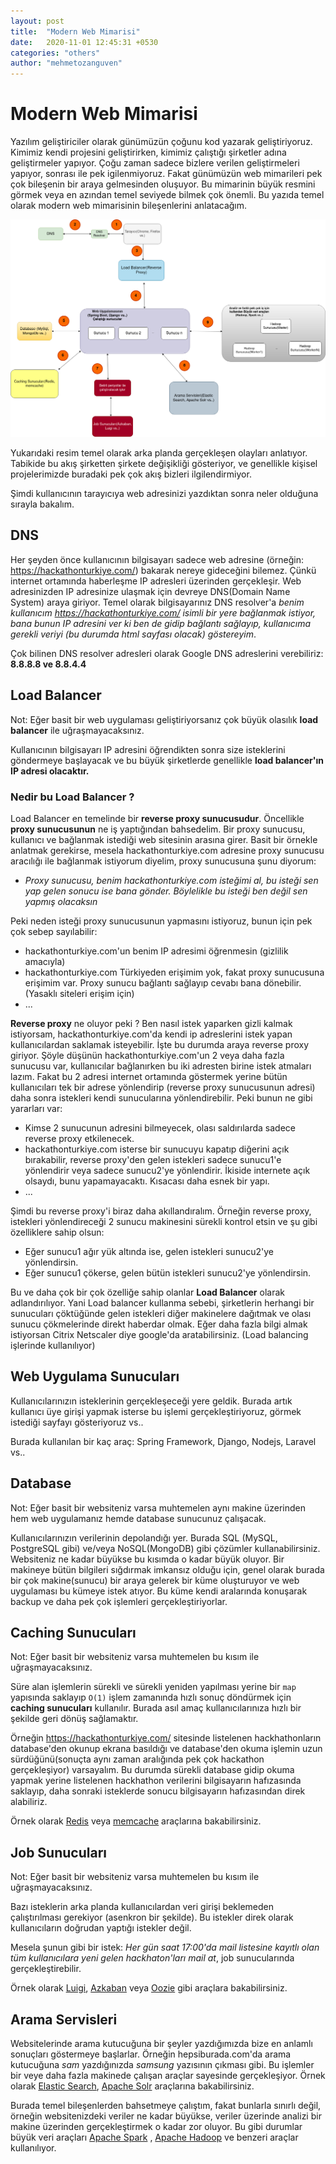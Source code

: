 ```yaml
---
layout: post
title:  "Modern Web Mimarisi"
date:   2020-11-01 12:45:31 +0530
categories: "others"
author: "mehmetozanguven"
---
```


# Modern Web Mimarisi

Yazılım geliştiriciler olarak günümüzün çoğunu kod yazarak geliştiriyoruz. Kimimiz kendi projesini geliştirirken, kimimiz çalıştığı şirketler adına geliştirmeler yapıyor. Çoğu zaman sadece bizlere verilen geliştirmeleri yapıyor, sonrası ile pek igilenmiyoruz. Fakat günümüzün web mimarileri pek çok bileşenin bir araya gelmesinden oluşuyor. Bu mimarinin büyük resmini görmek veya en azından temel seviyede bilmek çok önemli. Bu yazıda temel olarak modern web mimarisinin bileşenlerini anlatacağım.

<img src="/assets/others/web_mimari.png" alt="web_mimari.png" />

Yukarıdaki resim temel olarak arka planda gerçekleşen olayları anlatıyor. Tabikide bu akış şirketten şirkete değişikliği gösteriyor, ve genellikle kişisel projelerimizde buradaki pek çok akış bizleri ilgilendirmiyor.

Şimdi kullanıcının tarayıcıya web adresinizi yazdıktan sonra neler olduğuna sırayla bakalım.

## DNS

Her şeyden önce kullanıcının bilgisayarı  sadece web adresine (örneğin: https://hackathonturkiye.com/) bakarak nereye gideceğini bilemez. Çünkü internet ortamında haberleşme IP adresleri üzerinden gerçekleşir. Web adresinizden IP adresinize ulaşmak için devreye DNS(Domain Name System) araya giriyor. Temel olarak bilgisayarınız DNS resolver'a *benim kullanıcım https://hackathonturkiye.com/ isimli bir yere bağlanmak istiyor, bana bunun IP adresini ver ki ben de gidip bağlantı sağlayıp, kullanıcıma gerekli veriyi (bu durumda html sayfası olacak) göstereyim*.

Çok bilinen DNS resolver adresleri olarak Google DNS adreslerini verebiliriz: **8.8.8.8 ve 8.8.4.4**

## Load Balancer

Not: Eğer basit bir web uygulaması geliştiriyorsanız çok büyük olasılık **load balancer** ile uğraşmayacaksınız.

Kullanıcının bilgisayarı IP adresini öğrendikten sonra size isteklerini göndermeye başlayacak ve bu büyük şirketlerde genellikle **load balancer'ın IP adresi olacaktır.**

### Nedir bu Load Balancer ?

Load Balancer en temelinde bir **reverse proxy sunucusudur**. Öncellikle **proxy sunucusunun** ne iş yaptığından bahsedelim. Bir proxy sunucusu, kullanıcı ve bağlanmak istediği web sitesinin arasına girer. Basit bir örnekle anlatmak gerekirse, mesela hackathonturkiye.com adresine proxy sunucusu aracılığı ile bağlanmak istiyorum diyelim, proxy sunucusuna şunu diyorum:

- *Proxy sunucusu, benim hackathonturkiye.com isteğimi al, bu isteği sen yap gelen sonucu ise bana gönder. Böylelikle bu isteği ben değil sen yapmış olacaksın*

Peki neden isteği proxy sunucusunun yapmasını istiyoruz, bunun için pek çok sebep sayılabilir:

- hackathonturkiye.com'un benim IP adresimi öğrenmesin (gizlilik amacıyla)
- hackathonturkiye.com Türkiyeden erişimim yok, fakat proxy sunucusuna erişimim var. Proxy sunucu bağlantı sağlayıp cevabı bana dönebilir. (Yasaklı siteleri erişim için)
- ...

**Reverse proxy** ne oluyor peki ? Ben nasıl istek yaparken gizli kalmak istiyorsam, hackathonturkiye.com'da  kendi ip adreslerini istek yapan kullanıcılardan saklamak isteyebilir. İşte bu durumda araya reverse proxy giriyor. Şöyle düşünün hackathonturkiye.com'un 2 veya daha fazla sunucusu var, kullanıcılar bağlanırken bu iki adresten birine istek atmaları lazım. Fakat bu 2 adresi internet ortamında göstermek yerine bütün kullanıcıları tek bir adrese yönlendirip (reverse proxy sunucusunun adresi) daha sonra istekleri kendi sunucularına yönlendirebilir. Peki bunun ne gibi yararları var:

- Kimse 2 sunucunun adresini bilmeyecek, olası saldırılarda sadece reverse proxy etkilenecek.
- hackathonturkiye.com isterse bir sunucuyu kapatıp diğerini açık bırakabilir, reverse proxy'den gelen istekleri sadece sunucu1'e yönlendirir veya sadece sunucu2'ye yönlendirir. İkiside internete açık olsaydı, bunu yapamayacaktı. Kısacası daha esnek bir yapı.
- ...

Şimdi bu reverse proxy'i biraz daha akıllandıralım. Örneğin reverse proxy, istekleri yönlendireceği 2 sunucu makinesini sürekli kontrol etsin ve şu gibi özelliklere sahip olsun:

- Eğer sunucu1 ağır yük altında ise, gelen istekleri sunucu2'ye yönlendirsin.
- Eğer sunucu1 çökerse, gelen bütün istekleri sunucu2'ye yönlendirsin.

Bu ve daha çok bir çok özelliğe sahip olanlar **Load Balancer** olarak adlandırılıyor. Yani Load balancer kullanma sebebi, şirketlerin herhangi bir sunucuları çöktüğünde gelen istekleri diğer makinelere dağıtmak ve olası sunucu çökmelerinde direkt haberdar olmak. Eğer  daha fazla bilgi almak istiyorsan Citrix Netscaler diye google'da aratabilirsiniz. (Load balancing işlerinde kullanılıyor)

## Web Uygulama Sunucuları

Kullanıcılarınızın isteklerinin gerçekleşeceği yere geldik. Burada artık kullanıcı üye girişi yapmak isterse bu işlemi gerçekleştiriyoruz, görmek istediği sayfayı gösteriyoruz vs.. 

Burada kullanılan bir kaç araç: Spring Framework, Django, Nodejs, Laravel vs..

## Database

Not: Eğer basit bir websiteniz varsa muhtemelen aynı makine üzerinden hem web uygulamanız hemde database sunucunuz çalışacak.

Kullanıcılarınızın verilerinin depolandığı yer. Burada SQL (MySQL, PostgreSQL gibi) ve/veya NoSQL(MongoDB) gibi çözümler kullanabilirsiniz. Websiteniz ne kadar büyükse bu kısımda o kadar büyük oluyor. Bir makineye bütün bilgileri sığdırmak imkansız olduğu için, genel olarak burada bir çok makine(sunucu) bir araya gelerek bir küme oluşturuyor ve web uygulaması bu kümeye istek atıyor. Bu küme kendi aralarında konuşarak backup ve daha pek çok işlemleri gerçekleştiriyorlar.

## Caching Sunucuları

Not: Eğer basit bir websiteniz varsa muhtemelen bu kısım ile uğraşmayacaksınız.

Süre alan işlemlerin sürekli ve sürekli yeniden yapılması yerine bir `map` yapısında saklayıp `O(1)` işlem zamanında hızlı sonuç döndürmek için **caching sunucuları** kullanılır. Burada asıl amaç kullanıcılarınıza hızlı bir şekilde geri dönüş sağlamaktır.

Örneğin https://hackathonturkiye.com/ sitesinde listelenen hackhathonların database'den okunup ekrana basıldığı ve database'den okuma işlemin uzun sürdüğünü(sonuçta aynı zaman aralığında pek çok hackathon gerçekleşiyor) varsayalım. Bu durumda sürekli database gidip okuma yapmak yerine  listelenen hackhathon verilerini bilgisayarın hafızasında saklayıp, daha sonraki isteklerde sonucu bilgisayarın hafızasından direk alabiliriz.

Örnek olarak [Redis](https://redis.io/) veya [memcache](https://memcached.org/) araçlarına bakabilirsiniz.

## Job Sunucuları

Not: Eğer basit bir websiteniz varsa muhtemelen bu kısım ile uğraşmayacaksınız.

Bazı isteklerin arka planda kullanıcılardan veri girişi beklemeden çalıştırılması gerekiyor (asenkron bir şekilde). Bu istekler direk olarak kullanıcıların doğrudan yaptığı istekler değil. 

Mesela şunun gibi bir istek: *Her gün saat 17:00'da mail listesine kayıtlı olan tüm kullanıcılara yeni gelen hackhaton'ları mail at*, job sunucularında gerçekleştirebilir.

Örnek olarak [Luigi](https://luigi.readthedocs.io/en/stable/index.html), [Azkaban](https://azkaban.github.io/) veya [Oozie](http://oozie.apache.org/) gibi araçlara bakabilirsiniz.


## Arama Servisleri

Websitelerinde arama kutucuğuna bir şeyler yazdığımızda bize en anlamlı sonuçları göstermeye başlarlar. Örneğin hepsiburada.com'da arama kutucuğuna *sam* yazdığınızda *samsung* yazısının çıkması gibi. Bu işlemler bir veye daha fazla makinede çalışan araçlar sayesinde gerçekleşiyor. Örnek olarak [Elastic Search](https://www.elastic.co/elasticsearch/), [Apache Solr](https://lucene.apache.org/solr/features.html) araçlarına bakabilirsiniz.



Burada temel bileşenlerden bahsetmeye çalıştım, fakat bunlarla sınırlı değil, örneğin websitenizdeki veriler ne kadar büyükse, veriler üzerinde analizi bir makine üzerinden gerçekleştirmek o kadar zor oluyor. Bu gibi durumlar büyük veri araçları [Apache Spark](https://spark.apache.org/) , [Apache Hadoop](https://hadoop.apache.org/) ve benzeri araçlar kullanılıyor.








